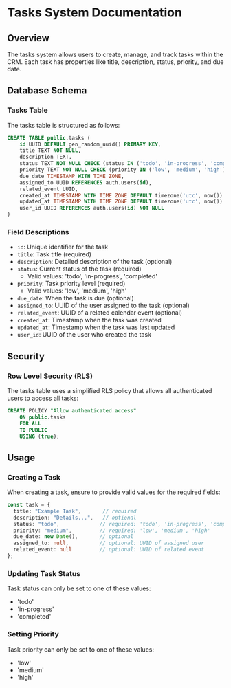 # Tasks System Documentation

## Overview
The tasks system allows users to create, manage, and track tasks within the CRM. Each task has properties like title, description, status, priority, and due date.

## Database Schema

### Tasks Table
The tasks table is structured as follows:

```sql
CREATE TABLE public.tasks (
    id UUID DEFAULT gen_random_uuid() PRIMARY KEY,
    title TEXT NOT NULL,
    description TEXT,
    status TEXT NOT NULL CHECK (status IN ('todo', 'in-progress', 'completed')),
    priority TEXT NOT NULL CHECK (priority IN ('low', 'medium', 'high')),
    due_date TIMESTAMP WITH TIME ZONE,
    assigned_to UUID REFERENCES auth.users(id),
    related_event UUID,
    created_at TIMESTAMP WITH TIME ZONE DEFAULT timezone('utc', now()) NOT NULL,
    updated_at TIMESTAMP WITH TIME ZONE DEFAULT timezone('utc', now()) NOT NULL,
    user_id UUID REFERENCES auth.users(id) NOT NULL
)
```

### Field Descriptions
- `id`: Unique identifier for the task
- `title`: Task title (required)
- `description`: Detailed description of the task (optional)
- `status`: Current status of the task (required)
  - Valid values: 'todo', 'in-progress', 'completed'
- `priority`: Task priority level (required)
  - Valid values: 'low', 'medium', 'high'
- `due_date`: When the task is due (optional)
- `assigned_to`: UUID of the user assigned to the task (optional)
- `related_event`: UUID of a related calendar event (optional)
- `created_at`: Timestamp when the task was created
- `updated_at`: Timestamp when the task was last updated
- `user_id`: UUID of the user who created the task

## Security

### Row Level Security (RLS)
The tasks table uses a simplified RLS policy that allows all authenticated users to access all tasks:

```sql
CREATE POLICY "Allow authenticated access"
    ON public.tasks
    FOR ALL
    TO PUBLIC
    USING (true);
```

## Usage

### Creating a Task
When creating a task, ensure to provide valid values for the required fields:

```typescript
const task = {
  title: "Example Task",       // required
  description: "Details...",   // optional
  status: "todo",             // required: 'todo', 'in-progress', 'completed'
  priority: "medium",         // required: 'low', 'medium', 'high'
  due_date: new Date(),       // optional
  assigned_to: null,          // optional: UUID of assigned user
  related_event: null         // optional: UUID of related event
};
```

### Updating Task Status
Task status can only be set to one of these values:
- 'todo'
- 'in-progress'
- 'completed'

### Setting Priority
Task priority can only be set to one of these values:
- 'low'
- 'medium'
- 'high'

